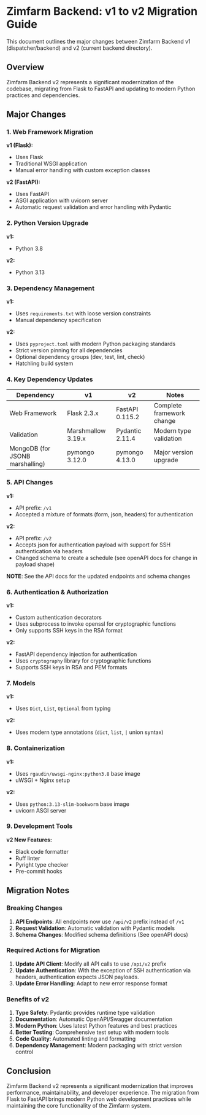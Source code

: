 # Zimfarm Backend: v1 to v2 Migration Guide

This document outlines the major changes between Zimfarm Backend v1 (dispatcher/backend) and v2 (current backend directory).

## Overview

Zimfarm Backend v2 represents a significant modernization of the codebase, migrating from Flask to FastAPI and updating to modern Python practices and dependencies.

## Major Changes

### 1. Web Framework Migration

**v1 (Flask):**
- Uses Flask
- Traditional WSGI application
- Manual error handling with custom exception classes

**v2 (FastAPI):**
- Uses FastAPI
- ASGI application with uvicorn server
- Automatic request validation and error handling with Pydantic

### 2. Python Version Upgrade

**v1:**
- Python 3.8

**v2:**
- Python 3.13

### 3. Dependency Management

**v1:**
- Uses `requirements.txt` with loose version constraints
- Manual dependency specification

**v2:**
- Uses `pyproject.toml` with modern Python packaging standards
- Strict version pinning for all dependencies
- Optional dependency groups (dev, test, lint, check)
- Hatchling build system

### 4. Key Dependency Updates

| Dependency | v1 | v2 | Notes |
|------------|----|----|-------|
| Web Framework | Flask 2.3.x | FastAPI 0.115.2 | Complete framework change |
| Validation | Marshmallow 3.19.x | Pydantic 2.11.4 | Modern type validation |
| MongoDB (for JSONB marshalling) | pymongo 3.12.0 | pymongo 4.13.0 | Major version upgrade |


### 5. API Changes

**v1:**
- API prefix: `/v1`
- Accepted a mixture of formats (form, json, headers) for authentication

**v2:**
- API prefix: `/v2`
- Accepts json for authentication payload with support for SSH authentication via headers
- Changed schema to create a schedule (see openAPI docs for change in payload shape)

**NOTE**: See the API docs for the updated endpoints and schema changes

### 6. Authentication & Authorization

**v1:**
- Custom authentication decorators
- Uses subprocess to invoke openssl for cryptographic functions
- Only supports SSH keys in the RSA format

**v2:**
- FastAPI dependency injection for authentication
- Uses `cryptography` library for cryptographic functions
- Supports SSH keys in RSA and PEM formats


### 7. Models

**v1:**
- Uses `Dict`, `List`, `Optional` from typing

**v2:**
- Uses modern type annotations (`dict`, `list`, `|` union syntax)

### 8. Containerization

**v1:**
- Uses `rgaudin/uwsgi-nginx:python3.8` base image
- uWSGI + Nginx setup

**v2:**
- Uses `python:3.13-slim-bookworm` base image
- uvicorn ASGI server

### 9. Development Tools

**v2 New Features:**
- Black code formatter
- Ruff linter
- Pyright type checker
- Pre-commit hooks

## Migration Notes

### Breaking Changes

1. **API Endpoints**: All endpoints now use `/api/v2` prefix instead of `/v1`
2. **Request Validation**: Automatic validation with Pydantic models
3. **Schema Changes**: Modified schema definitions (See openAPI docs)

### Required Actions for Migration

1. **Update API Client**: Modify all API calls to use `/api/v2` prefix
2. **Update Authentication**: With the exception of SSH authentication via headers, authentication expects JSON payloads.
3. **Update Error Handling**: Adapt to new error response format

### Benefits of v2

1. **Type Safety**: Pydantic provides runtime type validation
2. **Documentation**: Automatic OpenAPI/Swagger documentation
3. **Modern Python**: Uses latest Python features and best practices
4. **Better Testing**: Comprehensive test setup with modern tools
5. **Code Quality**: Automated linting and formatting
6. **Dependency Management**: Modern packaging with strict version control

## Conclusion

Zimfarm Backend v2 represents a significant modernization that improves performance, maintainability, and developer experience. The migration from Flask to FastAPI brings modern Python web development practices while maintaining the core functionality of the Zimfarm system.
